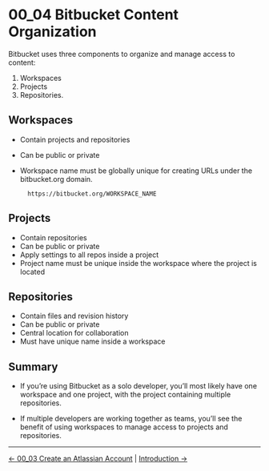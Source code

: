# 00_04 Bitbucket Content Organization
Bitbucket uses three components to organize and manage access to content:

1. Workspaces
1. Projects
1. Repositories.

## Workspaces
- Contain projects and repositories
- Can be public or private
- Workspace name must be globally unique for creating URLs under the bitbucket.org domain.

        https://bitbucket.org/WORKSPACE_NAME

## Projects
- Contain repositories
- Can be public or private
- Apply settings to all repos inside a project
- Project name must be unique inside the workspace where the project is located

## Repositories
- Contain files and revision history
- Can be public or private
- Central location for collaboration
- Must have unique name inside a workspace

## Summary
- If you’re using Bitbucket as a solo developer, you’ll most likely have one workspace and one project, with the project containing multiple repositories.

- If multiple developers are working together as teams, you’ll see the benefit of using workspaces to manage access to projects and repositories.


<!-- FooterStart -->
---
[← 00_03 Create an Atlassian Account](../00_03_atlassian_acct/README.md) | [Introduction →](../README.md)
<!-- FooterEnd -->
